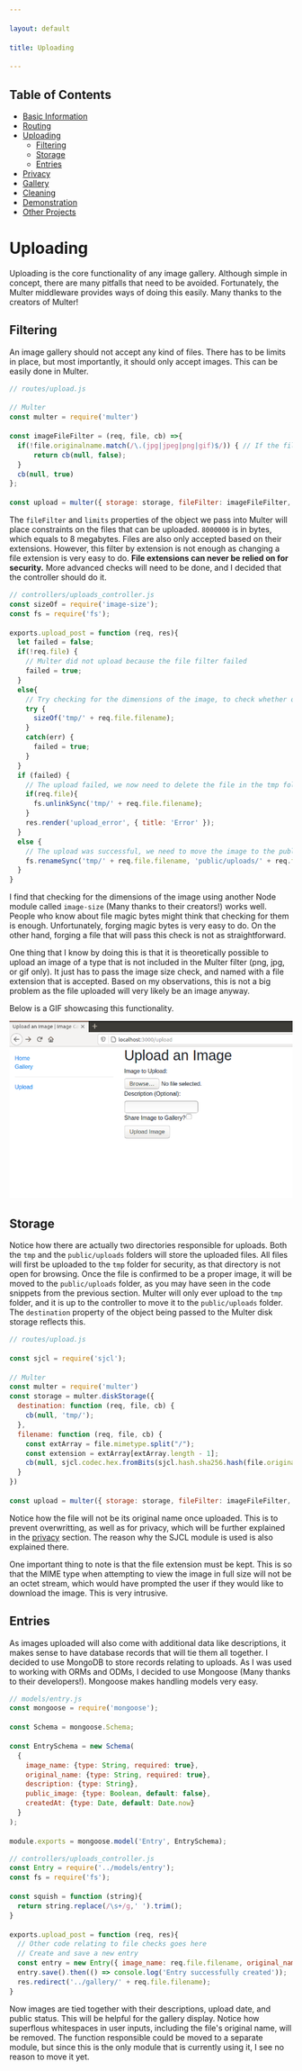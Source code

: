 ```yaml
---

layout: default

title: Uploading

---
```


## Table of Contents
- [Basic Information](./)
- [Routing](./routing)
- [Uploading](./uploading)
  - [Filtering](./uploading#filtering)
  - [Storage](./uploading#storage)
  - [Entries](./uploading#entries)
- [Privacy](./privacy)
- [Gallery](./gallery)
- [Cleaning](./cleaning)
- [Demonstration](./demo)
- [Other Projects](https://schwarzer-vulpecula.github.io)

# Uploading

Uploading is the core functionality of any image gallery. Although simple in concept, there are many pitfalls that need to be avoided. Fortunately, the Multer middleware provides ways of doing this easily. Many thanks to the creators of Multer!

## Filtering

An image gallery should not accept any kind of files. There has to be limits in place, but most importantly, it should only accept images. This can be easily done in Multer.

```js
// routes/upload.js

// Multer
const multer = require('multer')

const imageFileFilter = (req, file, cb) =>{
  if(!file.originalname.match(/\.(jpg|jpeg|png|gif)$/)) { // If the file uploaded is not of these types
      return cb(null, false);
  }
  cb(null, true)
};
 
const upload = multer({ storage: storage, fileFilter: imageFileFilter, limits: { fileSize: 8000000 } })
```

The `fileFilter` and `limits` properties of the object we pass into Multer will place constraints on the files that can be uploaded. `8000000` is in bytes, which equals to 8 megabytes. Files are also only accepted based on their extensions. However, this filter by extension is not enough as changing a file extension is very easy to do. **File extensions can never be relied on for security.** More advanced checks will need to be done, and I decided that the controller should do it.

```js
// controllers/uploads_controller.js
const sizeOf = require('image-size');
const fs = require('fs');

exports.upload_post = function (req, res){
  let failed = false;
  if(!req.file) {
    // Multer did not upload because the file filter failed
    failed = true;
  }
  else{
    // Try checking for the dimensions of the image, to check whether or not the file is truly an image
    try {
      sizeOf('tmp/' + req.file.filename);
    }
    catch(err) {
      failed = true;
    }
  }
  if (failed) {
    // The upload failed, we now need to delete the file in the tmp folder if it exists
    if(req.file){
      fs.unlinkSync('tmp/' + req.file.filename);
    }
    res.render('upload_error', { title: 'Error' });
  }
  else {
    // The upload was successful, we need to move the image to the public/uploads folder
    fs.renameSync('tmp/' + req.file.filename, 'public/uploads/' + req.file.filename);
  }
}
```

I find that checking for the dimensions of the image using another Node module called `image-size` (Many thanks to their creators!) works well. People who know about file magic bytes might think that checking for them is enough. Unfortunately, forging magic bytes is very easy to do. On the other hand, forging a file that will pass this check is not as straightforward.

One thing that I know by doing this is that it is theoretically possible to upload an image of a type that is not included in the Multer filter (png, jpg, or gif only). It just has to pass the image size check, and named with a file extension that is accepted. Based on my observations, this is not a big problem as the file uploaded will very likely be an image anyway.

Below is a GIF showcasing this functionality.

![Uploading Faulty Files](./uploading-faulty-files.gif)

## Storage

Notice how there are actually two directories responsible for uploads. Both the `tmp` and the `public/uploads` folders will store the uploaded files. All files will first be uploaded to the `tmp` folder for security, as that directory is not open for browsing. Once the file is confirmed to be a proper image, it will be moved to the `public/uploads` folder, as you may have seen in the code snippets from the previous section. Multer will only ever upload to the `tmp` folder, and it is up to the controller to move it to the `public/uploads` folder. The `destination` property of the object being passed to the Multer disk storage reflects this.

```js
// routes/upload.js

const sjcl = require('sjcl');

// Multer
const multer = require('multer')
const storage = multer.diskStorage({
  destination: function (req, file, cb) {
    cb(null, 'tmp/');
  },
  filename: function (req, file, cb) {
    const extArray = file.mimetype.split("/");
    const extension = extArray[extArray.length - 1];
    cb(null, sjcl.codec.hex.fromBits(sjcl.hash.sha256.hash(file.originalname + Date.now() + Math.random())) + '.' + extension);
  }
})

const upload = multer({ storage: storage, fileFilter: imageFileFilter, limits: { fileSize: 8000000 } })
```

Notice how the file will not be its original name once uploaded. This is to prevent overwritting, as well as for privacy, which will be further explained in the [privacy](./privacy) section. The reason why the SJCL module is used is also explained there.

One important thing to note is that the file extension must be kept. This is so that the MIME type when attempting to view the image in full size will not be an octet stream, which would have prompted the user if they would like to download the image. This is very intrusive.

## Entries

As images uploaded will also come with additional data like descriptions, it makes sense to have database records that will tie them all together. I decided to use MongoDB to store records relating to uploads. As I was used to working with ORMs and ODMs, I decided to use Mongoose (Many thanks to their developers!). Mongoose makes handling models very easy.

```js
// models/entry.js
const mongoose = require('mongoose');

const Schema = mongoose.Schema;

const EntrySchema = new Schema(
  {
    image_name: {type: String, required: true},
    original_name: {type: String, required: true},
    description: {type: String},
    public_image: {type: Boolean, default: false},
    createdAt: {type: Date, default: Date.now}
  }
);

module.exports = mongoose.model('Entry', EntrySchema);
```

```js
// controllers/uploads_controller.js
const Entry = require('../models/entry');
const fs = require('fs');

const squish = function (string){
  return string.replace(/\s+/g,' ').trim();
}

exports.upload_post = function (req, res){
  // Other code relating to file checks goes here
  // Create and save a new entry
  const entry = new Entry({ image_name: req.file.filename, original_name: squish(req.file.originalname), description: squish(req.body.description), public_image: req.body.public_image });
  entry.save().then(() => console.log('Entry successfully created'));
  res.redirect('../gallery/' + req.file.filename);
}
```

Now images are tied together with their descriptions, upload date, and public status. This will be helpful for the gallery display. Notice how superflous whitespaces in user inputs, including the file's original name, will be removed. The function responsible could be moved to a separate module, but since this is the only module that is currently using it, I see no reason to move it yet.
